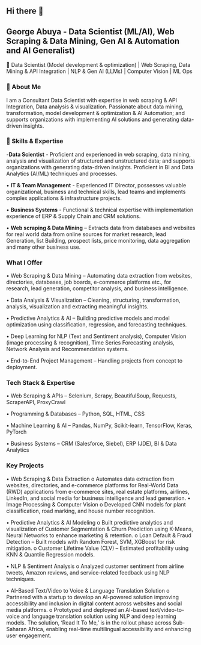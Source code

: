 ## Hi there 👋

## George Abuya - Data Scientist (ML/AI), Web Scraping & Data Mining, Gen AI & Automation and AI Generalist)

🚀 Data Scientist (Model development & optimization) | Web Scraping, Data Mining & API Integration | NLP & Gen AI (LLMs) | Computer Vision | ML Ops

### 🔹 About Me

I am a Consultant Data Scientist with expertise in web scraping & API Integration, Data analysis & visualization. Passionate about data mining, transformation, model development & optimization & AI Automation; and supports organizations with implementing AI solutions and generating data-driven insights.

### 📌 Skills & Expertise

-__Data Scientist__ - Proficient and experienced in web scraping, data mining, analysis and visualization of structured and unstructured data; and supports organizations with generating data-driven insights. Proficient in BI and Data Analytics (AI/ML) techniques and processes.

•	__IT & Team Management__ - Experienced IT Director, possesses valuable organizational, business and technical skills, lead teams and implements complex applications & infrastructure projects.

•	__Business Systems__ - Functional & technical expertise with implementation experience of ERP & Supply Chain and CRM solutions.

•	__Web scraping & Data Mining__ – Extracts data from databases and websites for real world data from online sources for market research, lead Generation, list Building, prospect lists, price monitoring, data aggregation and many other business use.

### What I Offer

•	Web Scraping & Data Mining – Automating data extraction from websites, directories, databases, job boards, e-commerce platforms etc., for research, lead generation, competitor analysis, and business intelligence.

•	Data Analysis & Visualization – Cleaning, structuring, transformation, analysis, visualization and extracting meaningful insights.

•	Predictive Analytics & AI – Building predictive models and model optimization using classification, regression, and forecasting techniques.

•	Deep Learning for NLP (Text and Sentiment analysis), Computer Vision (image processing & recognition), Time Series Forecasting analysis, Network Analysis and Recommendation systems.

•	End-to-End Project Management – Handling projects from concept to deployment.

### Tech Stack & Expertise

•	Web Scraping & APIs – Selenium, Scrapy, BeautifulSoup, Requests, ScraperAPI, ProxyCrawl

•	Programming & Databases – Python, SQL, HTML, CSS 

•	Machine Learning & AI – Pandas, NumPy, Scikit-learn, TensorFlow, Keras, PyTorch

•	Business Systems – CRM (Salesforce, Siebel), ERP (JDE), BI & Data Analytics

### Key Projects

•	Web Scraping & Data Extraction
o	Automates data extraction from websites, directories, and e-commerce platforms for Real-World Data (RWD) applications from e-commerce sites, real estate platforms, airlines, LinkedIn, and social media for business intelligence and lead generation.
•	Image Processing & Computer Vision
o	Developed CNN models for plant classification, road marking, and house number recognition.

•	Predictive Analytics & AI Modeling 
o	Built predictive analytics and visualization of Customer Segmentation & Churn Prediction using K-Means, Neural Networks to enhance marketing & retention.
o	Loan Default & Fraud Detection – Built models with Random Forest, SVM, XGBoost for risk mitigation.
o	Customer Lifetime Value (CLV) – Estimated profitability using KNN & Quantile Regression models.

•	NLP & Sentiment Analysis
o	Analyzed customer sentiment from airline tweets, Amazon reviews, and service-related feedback using NLP techniques.

•	AI-Based Text/Video to Voice & Language Translation Solution
o	Partnered with a startup to develop an AI-powered solution improving accessibility and inclusion in digital content across websites and social media platforms.
o	Prototyped and deployed an AI-based text/video-to-voice and language translation solution using NLP and deep learning models. The solution, ‘Read It To Me,’ is in the rollout phase across Sub-Saharan Africa, enabling real-time multilingual accessibility and enhancing user engagement.

